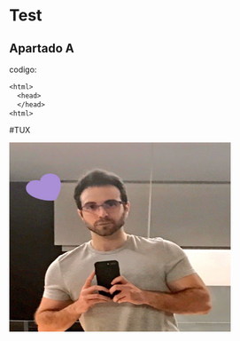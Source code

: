# Test

## Apartado A

codigo:

    <html>
      <head>
      </head>
    <html>

#TUX

<img src="C6lORmoWkAAeRzr.jpg" alt="vegetta" width="400" height="341">
